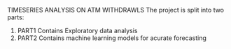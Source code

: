 TIMESERIES ANALYSIS ON ATM WITHDRAWLS 
The project is split into two parts:
1. PART1 Contains Exploratory data analysis
2. PART2 Contains machine learning models for acurate forecasting 
